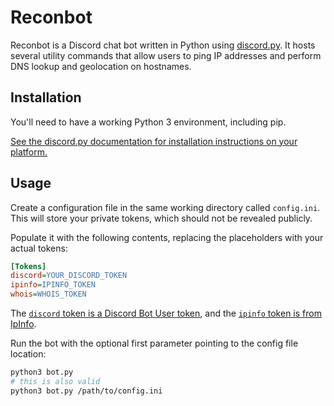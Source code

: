 # Reconbot

Reconbot is a Discord chat bot written in Python using [discord.py][dpy]. It hosts several utility
commands that allow users to ping IP addresses and perform DNS lookup and geolocation on hostnames.

## Installation

You'll need to have a working Python 3 environment, including pip.

[See the discord.py documentation for installation instructions on your platform.][dpy-install]

## Usage

Create a configuration file in the same working directory called `config.ini`. This will store your 
private tokens, which should not be revealed publicly.

Populate it with the following contents, replacing the placeholders with your actual tokens:

```ini
[Tokens]
discord=YOUR_DISCORD_TOKEN
ipinfo=IPINFO_TOKEN
whois=WHOIS_TOKEN
```

The [`discord` token is a Discord Bot User token][dapi], and the [`ipinfo` token is from IpInfo][ipinfo].

Run the bot with the optional first parameter pointing to the config file location:

```bash
python3 bot.py
# this is also valid
python3 bot.py /path/to/config.ini
```

[dpy]: https://github.com/Rapptz/discord.py
[dpy-install]: https://github.com/Rapptz/discord.py#installing
[ipinfo]: https://ipinfo.io/
[dapi]: https://discordapp.com/developers/docs/intro
